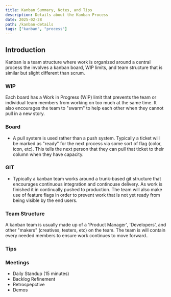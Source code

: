 ```yaml
---
title: Kanban Summary, Notes, and Tips
description: Details about the Kanban Process
date: 2025-02-28
path: /kanban-details
tags: ["kanban", "process"]
---
```


## Introduction

Kanban is a team structure where work is organized around a central process the involves a kanban board, WIP limits, and team structure that is similar but slight different than scrum.

### WIP

Each board has a Work in Progress (WIP) limit that prevents the team or individual team members from working on too much at the same time. It also encourages the team to "swarm" to help each other when they cannot pull in a new story.

### Board

- A pull system is used rather than a push system. Typically a ticket will be marked as "ready" for the next process via some sort of flag (color, icon, etc). This tells the next person that they can pull that ticket to their column when they have capacity.

### GIT

- Typically a kanban team works around a trunk-based git structure that encourages continuous integration and continouse delivery. As work is finished it in continually pushed to production. The team will also make use of feature flags in order to prevent work that is not yet ready from being visible by the end users.

### Team Structure

A kanban team is usually made up of a 'Product Manager', 'Developers', and other "makers" (creatives, testers, etc) on the team. The team is will contain every needed members to ensure work continues to move forward..

### Tips

### Meetings

- Daily Standup (15 minutes)
- Backlog Refinement
- Retrospepctive
- Demos
